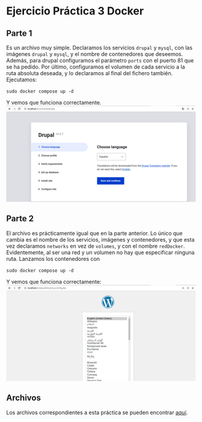 # Ejercicio Práctica 3 Docker
## Parte 1
Es un archivo muy simple. Declaramos los servicios `drupal` y `mysql`, con las imágenes `drupal` y `mysql`, y el nombre de contenedores que deseemos.
Además, para drupal configuramos el parámetro `ports` con el puerto 81 que se ha pedido. Por último, configuramos el volumen de cada servicio a la ruta 
absoluta deseada, y lo declaramos al final del fichero también. Ejecutamos:

    sudo docker compose up -d
Y vemos que funciona correctamente.
![](img/captura3_1.png)

## Parte 2
El archivo es prácticamente igual que en la parte anterior. Lo único que cambia es el nombre de los servicios, imágenes y contenedores, y que esta vez
declaramos `networks` en vez de `volumes`, y con el nombre `redDocker`. Evidentemente, al ser una red y un volumen no hay que especificar ninguna ruta.
Lanzamos los contenedores con

    sudo docker compose up -d
Y vemos que funciona correctamente:
![](img/capturaWordpress.png)

## Archivos
Los archivos correspondientes a esta práctica se pueden encontrar [aquí](docker_3).

